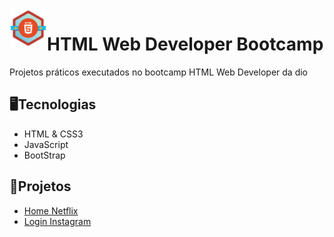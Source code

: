 
<img align="left" src="./htmlBootCamp-Icon.png" alt="htmlBootCamp-icon" width="60"/>
<h1> HTML Web Developer Bootcamp </h1>
<p>Projetos práticos executados no bootcamp HTML Web Developer da dio</p>
<h2>🖥Tecnologias</h2>
<ul>
<li>HTML & CSS3</li>
<li>JavaScript</li>
<li>BootStrap</li>
</ul>

<h2>📐Projetos</h2>
<ul>
<li><a href="./NetFlixClone">Home Netflix</a></li>
<li><a href="https://github.com/OsmarBaia/SantanderFullStackBootCamp/tree/main/Instagram">Login Instagram</a></li>
</ul>
